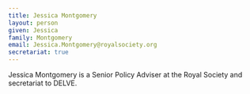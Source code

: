 ```yaml
---
title: Jessica Montgomery
layout: person
given: Jessica
family: Montgomery
email: Jessica.Montgomery@royalsociety.org
secretariat: true
---
```


Jessica Montgomery is a Senior Policy Adviser at the Royal Society and secretariat to DELVE. 
